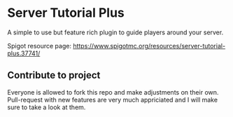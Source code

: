 # Server Tutorial Plus

A simple to use but feature rich plugin to guide players around your server.

Spigot resource page: https://www.spigotmc.org/resources/server-tutorial-plus.37741/

## Contribute to project

Everyone is allowed to fork this repo and make adjustments on their own.
Pull-request with new features are very much appriciated and I will make sure to take a look at them.
